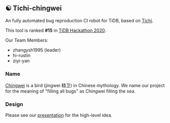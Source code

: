 ## ☯️ Tichi-chingwei

An fully automated bug reproduction CI robot for TiDB, based on [Tichi](https://github.com/ti-community-infra/tichi).

This tool is ranked **#15** in [TiDB Hackathon 2020](https://pingcap.com/community/events/hackathon2020/).


Our Team Members: 
*  zhangysh1995 (leader)
*  hi-rustin
*  ziyi-yan

### Name
[Chingwei](https://en.wikipedia.org/wiki/Jingwei) is a bird (jingwei 精卫) in Chinese mythology. We name our project for the meaning of "filling all bugs" as Chingwei filling the sea.

### Design
Please see our [presentation](https://docs.google.com/presentation/d/1IBF5bdylh-nJhZEzfKIU4ohMHe6mA8C0uahB3lWlNFY/edit) for the high-level idea.

